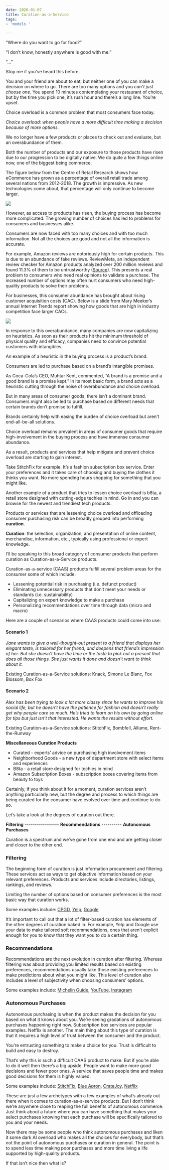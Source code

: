 ```yaml
---
date: 2020-01-07
title: Curation-as-a-Service
tags:
- 'models '

---
```

“Where do you want to go for food?”

“I don’t know, honestly anywhere is good with me.”

“...”

Stop me if you’ve heard this before.

You and your friend are about to eat, but neither one of you can make a decision on where to go. There are too many options and you _can’t just choose one_. You spend 10 minutes contemplating your restaurant of choice, but by the time you pick one, it’s rush hour and there’s a long line. You’re upset.

Choice overload is a common problem that most consumers face today.

_Choice overload: when people have a more difficult time making a decision because of more options._

We no longer have a few products or places to check out and evaluate, but an overabundance of them.

Both the number of products and our exposure to those products have risen due to our progression to be digitally native. We do quite a few things online now, one of the biggest being commerce.

The figure below from the Centre of Retail Research shows how eCommerce has grown as a percentage of overall retail trade among several nations from 2012-2018. The growth is impressive. As new technologies come about, that percentage will only continue to become larger.

![](/images/unnamed.png)

However, as access to products has risen, the buying process has become more complicated. The growing number of choices has led to problems for consumers and businesses alike.

Consumers are now faced with too many choices and with too much information. Not all the choices are good and not all the information is accurate.

For example, Amazon reviews are notoriously high for certain products. This is due to an abundance of fake reviews. ReviewMeta, an independent review checker for Amazon products analyzed over 200 million reviews and found 11.3% of them to be untrustworthy ([Source](https://www.komando.com/online-shopping/amazon-flooded-with-fake-reviews/562254/)). This presents a real problem to consumers who need real opinions to validate a purchase. The increased number of options may often hurt consumers who need high-quality products to solve their problems.

For businesses, this consumer abundance has brought about rising customer acquisition costs (CAC). Below is a slide from Mary Meeker’s annual Internet Trends report showing how goods that are high in industry competition face larger CACs.

![](/images/report.png)

In response to this overabundance, many companies are now capitalizing on heuristics. As soon as their products hit the minimum threshold of physical quality and efficacy, companies need to convince potential customers with intangibles.

An example of a heuristic in the buying process is a product’s brand.

Consumers are led to purchase based on a brand’s intangible promises.

As Coca-Cola’s CEO, Muhtar Kent, commented, “A brand is a promise and a good brand is a promise kept.” In its most basic form, a brand acts as a heuristic cutting through the noise of overabundance and choice overload.

But in many areas of consumer goods, there isn’t a dominant brand. Consumers might also be led to purchase based on different needs that certain brands don’t promise to fulfill.

Brands certainly help with easing the burden of choice overload but aren’t end-all-be-all solutions.

Choice overload remains prevalent in areas of consumer goods that require high-involvement in the buying process and have immense consumer abundance.

As a result, products and services that help mitigate and prevent choice overload are starting to gain interest.

Take StitchFix for example. It’s a fashion subscription box service. Enter your preferences and it takes care of choosing and buying the clothes it thinks you want. No more spending hours shopping for something that you might like.

Another example of a product that tries to lessen choice overload is b8ta, a retail store designed with cutting-edge techies in mind. Go in and you can browse for the newest and trendiest tech products.

Products or services that are lessening choice overload and offloading consumer purchasing risk can be broadly grouped into performing **curation**.

**Curation**: the selection, organization, and presentation of online content, merchandise, information, etc., typically using professional or expert knowledge.

I’ll be speaking to this broad category of consumer products that perform curation as Curation-as-a-Service products.

Curation-as-a-service (CAAS) products fulfill several problem areas for the consumer some of which include:

* Lessening potential risk in purchasing (i.e. defunct product)
* Eliminating unnecessary products that don’t meet your needs or standards (i.e. sustainability)
* Capitalizing on expert knowledge to make a purchase
* Personalizing recommendations over time through data (micro and macro)

Here are a couple of scenarios where CAAS products could come into use:

#### **Scenario 1**

_Jane wants to give a well-thought-out present to a friend that displays her elegant taste, is tailored for her friend, and deepens that friend’s impression of her. But she doesn’t have the time or the taste to pick out a present that does all those things. She just wants it done and doesn’t want to think about it._

Existing Curation-as-a-Service solutions: Knack, Simone Le Blanc, Fox Blossom, Box Fox

#### **Scenario 2**

_Alex has been trying to look a lot more classy since he wants to improve his social life, but he doesn’t have the patience for fashion and doesn’t really get why people care so much. He’s tried to learn on his own by going online for tips but just isn’t that interested. He wants the results without effort._

Existing Curation-as-a-Service solutions: StitchFix, Bombfell, Allume, Rent-the-Runway

**Miscellaneous Curation Products**

* Curated - experts’ advice on purchasing high involvement items
* Neighborhood Goods - a new type of department store with select items and experiences
* B8ta - a retail store designed for techies in mind
* Amazon Subscription Boxes - subscription boxes covering items from beauty to toys

Certainly, if you think about it for a moment, curation services aren’t anything particularly new, but the degree and process to which things are being curated for the consumer have evolved over time and continue to do so.

Let’s take a look at the degrees of curation out there.

**Filtering** ----------------- **Recommendations** ---------- **Autonomous** **Purchases**

Curation is a spectrum and we’ve gone from one end and are getting closer and closer to the other end.

### **Filtering**

The beginning form of curation is just information procurement and filtering. These services act as ways to get objective information based on your relevant preferences. Products and services include directories, listings, rankings, and reviews.

Limiting the number of options based on consumer preferences is the most basic way that curation works.

Some examples include: [CPGD](https://www.cpgd.xyz/), [Yelp](https://www.yelp.com/), [Google](http://google.com)

It’s important to call out that a lot of filter-based curation has elements of the other degrees of curation baked in. For example, Yelp and Google use your data to make tailored soft recommendations, ones that aren’t explicit enough for you to know that they want you to do a certain thing.

### **Recommendations**

Recommendations are the next evolution in curation after filtering. Whereas filtering was about providing you limited results based on existing preferences, recommendations usually take those existing preferences to make predictions about what you might like. This level of curation also includes a level of subjectivity when choosing consumers’ options.

Some examples include: [Michelin Guide](https://www.viamichelin.com/web/Restaurants), [YouTube](http://youtube.com), [Instagram](http://instagram.com)

### **Autonomous Purchases**

Autonomous purchasing is when the product makes the decision for you based on what it knows about you. We’re seeing gradations of autonomous purchases happening right now. Subscription box services are popular examples. Netflix is another. The main thing about this type of curation is that it requires a high level of trust between the consumer and the product.

You’re entrusting something to make a choice for you. Trust is difficult to build and easy to destroy.

That’s why this is such a difficult CAAS product to make. But if you’re able to do it well then there’s a big upside. People want to make more good decisions and fewer poor ones. A service that saves people time and makes good decisions for them is highly valued.

Some examples include: [StitchFix](https://www.stitchfix.com/), [Blue Apron](https://www.blueapron.com/pages/pricing?cvosrc=search-paid.google.brande-head-80off&g_acctid=546-841-8789&g_adgroupid=87176351655&g_adid=406860148684&g_campaign=Search-Brand-Exact-Head-%2480+Offer-Dec2019&g_campaignid=8644375869&g_keyword=blue+apron&g_keywordid=aud-384482934693%3Akwd-512472970&g_network=g&gclid=CjwKCAiAgqDxBRBTEiwA59eEN1lF7-jnB7LNPthcgx27MaOp4Y9BtfY58xoBesl8bwyi4vojBkdq2BoCYZYQAvD_BwE&utm_campaign=brande-head-80off&utm_medium=search-paid&utm_source=google), [CrateJoy](https://www.cratejoy.com/), [Netflix](http://netflix.com)

These are just a few archetypes with a few examples of what’s already out there when it comes to curation-as-a-service products. But I don’t think we’re anywhere close to reaping the full benefits of autonomous commerce. Just think about a future where you can have something that makes your select purchases knowing that each purchase will be specifically tailored to you and your needs.

Now there may be some people who think autonomous purchases and liken it some dark AI overload who makes all the choices for everybody, but that’s not the point of autonomous purchases or curation in general. The point is to spend less time making poor purchases and more time living a life supported by high-quality products.

If that isn’t nice then what is?
